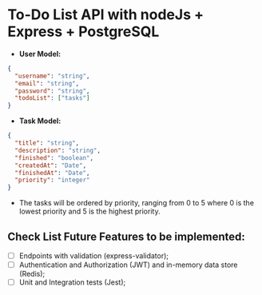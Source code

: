 # **To-Do List API with nodeJs + Express + PostgreSQL**

- **User Model:**

```json
{
  "username": "string",
  "email": "string",
  "password": "string",
  "todoList": ["tasks"]
}
```

- **Task Model:**

```json
{
  "title": "string",
  "description": "string",
  "finished": "boolean",
  "createdAt": "Date",
  "finishedAt": "Date",
  "priority": "integer"
}
```

- The tasks will be ordered by priority, ranging from 0 to 5 where 0 is the lowest priority and 5 is the highest priority.

## **Check List Future Features to be implemented:**

- [ ] Endpoints with validation (express-validator);
- [ ] Authentication and Authorization (JWT) and in-memory data store (Redis);
- [ ] Unit and Integration tests (Jest);
